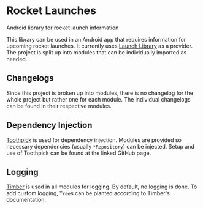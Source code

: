 # Rocket Launches
Android library for rocket launch information

This library can be used in an Android app that requires information for upcoming rocket launches. It currently uses [Launch Library](https://launchlibrary.net/) as a provider. The project is split up into modules that can be individually imported as needed.

## Changelogs
Since this project is broken up into modules, there is no changelog for the whole project but rather one for each module. The individual changelogs can be found in their respective modules.

## Dependency Injection
[Toothpick](https://github.com/stephanenicolas/toothpick) is used for dependency injection. Modules are provided so necessary dependencies (usually `*Repository`) can be injected. Setup and use of Toothpick can be found at the linked GitHub page.

## Logging
[Timber](https://github.com/JakeWharton/timber) is used in all modules for logging. By default, no logging is done. To add custom logging, `Tree`s can be planted according to Timber's documentation.
